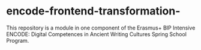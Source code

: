 # encode-frontend-transformation-
This repository is a module in one component of the Erasmus+ BIP Intensive ENCODE: Digital Competences in Ancient Writing Cultures Spring School Program.
